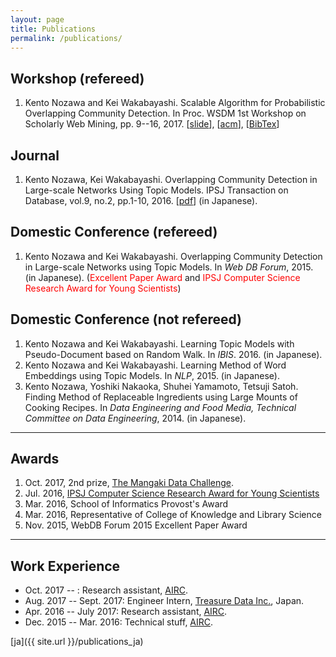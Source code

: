 ```yaml
---
layout: page
title: Publications
permalink: /publications/
---
```


## Workshop (refereed)

1. Kento Nozawa and Kei Wakabayashi. Scalable Algorithm for Probabilistic Overlapping Community Detection. In Proc. WSDM 1st Workshop on Scholarly Web Mining, pp. 9--16, 2017. [[slide](https://ornlcda.github.io/SWM2017/slides/swm_2017-paper_5.pdf)], [[acm](http://dl.acm.org/citation.cfm?id=3057150&CFID=755784727&CFTOKEN=89060339)], [[BibTex](http://nzw0301.github.io/bibtex/nzw-swm2017.bib)]

## Journal

1. Kento Nozawa, Kei Wakabayashi. Overlapping Community Detection in Large-scale Networks Using Topic Models. IPSJ Transaction on Database, vol.9, no.2, pp.1-10, 2016. [[pdf](https://ipsj.ixsq.nii.ac.jp/ej/?action=pages_view_main&active_action=repository_view_main_item_detail&item_id=165288&item_no=1&page_id=13&block_id=8)] (in Japanese).

## Domestic Conference (refereed)

1.  Kento Nozawa and Kei Wakabayashi. Overlapping Community Detection in Large-scale Networks using Topic Models. In *Web DB Forum*, 2015. (in Japanese). (<font color='red'>Excellent Paper Award</font> and <font color='red'>IPSJ Computer Science Research Award for Young Scientists</font>)

## Domestic Conference (not refereed)

1. Kento Nozawa and Kei Wakabayashi. Learning Topic Models with Pseudo-Document based on Random Walk. In *IBIS*. 2016. (in Japanese).
1. Kento Nozawa and Kei Wakabayashi. Learning Method of Word Embeddings using Topic Models. In *NLP*, 2015. (in Japanese).
1. Kento Nozawa, Yoshiki Nakaoka, Shuhei Yamamoto, Tetsuji Satoh. Finding Method of Replaceable Ingredients using Large Mounts of Cooking Recipes. In *Data Engineering and Food Media, Technical Committee on Data Engineering*, 2014. (in Japanese).

----

## Awards

1. Oct. 2017, 2nd prize, [The Mangaki Data Challenge](http://research.mangaki.fr/2017/10/08/mangaki-data-challenge-winners-en/).
1. Jul. 2016, [IPSJ Computer Science Research Award for Young Scientists](https://www.ipsj.or.jp/award/cs-awardee-2016.html)
1. Mar. 2016, School of Informatics Provost's Award
1. Mar. 2016, Representative of College of Knowledge and Library Science
1. Nov. 2015, WebDB Forum 2015 Excellent Paper Award

----

## Work Experience

- Oct. 2017 -- : Research assistant, [AIRC](http://www.airc.aist.go.jp/en/).
- Aug. 2017 -- Sept. 2017: Engineer Intern, [Treasure Data Inc.](https://www.treasuredata.com/), Japan.
- Apr. 2016 -- July 2017: Research assistant, [AIRC](http://www.airc.aist.go.jp/en/).
- Dec. 2015 -- Mar. 2016: Technical stuff, [AIRC](http://www.airc.aist.go.jp/en/).

[ja]({{ site.url }}/publications_ja)